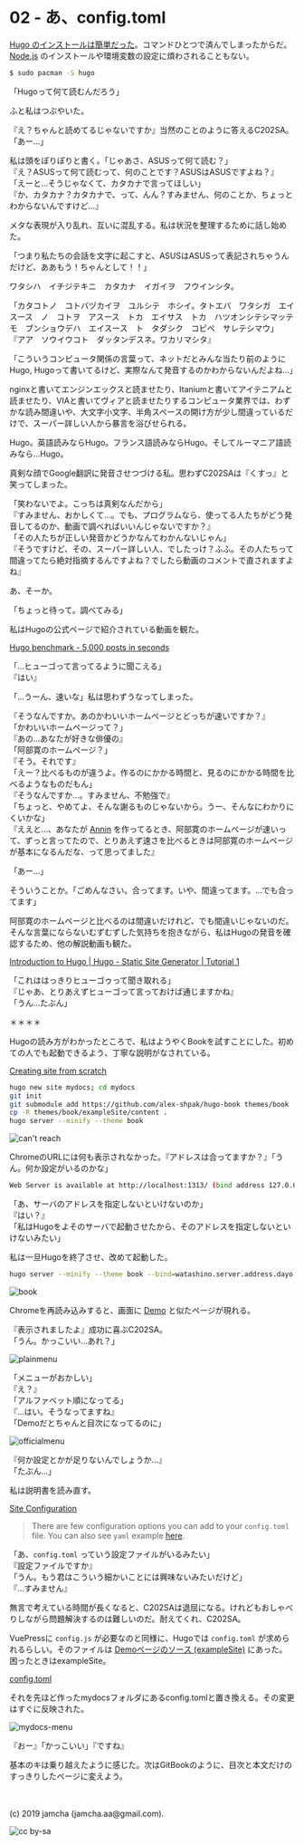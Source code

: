 

# 02 - あ、config.toml

[Hugo のインストールは簡単だった](https://gohugo.io/getting-started/installing/)。コマンドひとつで済んでしまったからだ。 [Node.js](https://nodejs.org/ja/) のインストールや環境変数の設定に煩わされることもない。

```sh
$ sudo pacman -S hugo
```

「Hugoって何て読むんだろう」

ふと私はつぶやいた。

『え？ちゃんと読めてるじゃないですか』当然のことのように答えるC202SA。
「あー…」

私は頭をぽりぽりと書く。「じゃあさ、ASUSって何て読む？」  
『え？ASUSって何て読むって、何のことです？ASUSはASUSですよね？』  
「えーと…そうじゃなくて、カタカナで言ってほしい」  
『か、カタカナ？カタカナで、って、んん？すみません、何のことか、ちょっとわからないんですけど…』

メタな表現が入り乱れ、互いに混乱する。私は状況を整理するために話し始めた。

「つまり私たちの会話を文字に起こすと、ASUSはASUSって表記されちゃうんだけど、ああもう！ちゃんとして！！」

ワタシハ　イチジテキニ　カタカナ　イガイヲ　フウインシタ。

「カタコトノ　コトバヅカイヲ　ユルシテ　ホシイ。タトエバ　ワタシガ　エイスース　ノ　コトヲ　アスース　トカ　エイサス　トカ　ハツオンシテシマッテモ　ブンショウデハ　エイスース　ト　タダシク　コピペ　サレテシマウ」  
『アア　ソウイウコト　ダッタンデスネ。ワカリマシタ』  

「こういうコンピュータ関係の言葉って、ネットだとみんな当たり前のようにHugo, Hugoって書いてるけど、実際なんて発音するのかわからないんだよね…」  

nginxと書いてエンジンエックスと読ませたり、Itaniumと書いてアイテニアムと読ませたり、VIAと書いてヴィアと読ませたりするコンピュータ業界では、わずかな読み間違いや、大文字小文字、半角スペースの開け方が少し間違っているだけで、スーパー詳しい人から暴言を浴びせられる。

Hugo。英語読みならHugo。フランス語読みならHugo。そしてルーマニア語読みなら…Hugo。

真剣な顔でGoogle翻訳に発音させつづける私。思わずC202SAは『くすっ』と笑ってしまった。

「笑わないでよ。こっちは真剣なんだから」  
『すみません、おかしくて…。でも、プログラムなら、使ってる人たちがどう発音してるのか、動画で調べればいいんじゃないですか？』  
「その人たちが正しい発音かどうかなんてわかんないじゃん」  
『そうですけど、その、スーパー詳しい人、でしたっけ？ふふ。その人たちって間違ってたら絶対指摘するんですよね？でしたら動画のコメントで直されますよね』

あ、そーか。

「ちょっと待って。調べてみる」

私はHugoの公式ページで紹介されている動画を観た。

[Hugo benchmark - 5,000 posts in seconds](https://www.youtube.com/watch?v=CdiDYZ51a2o)

「…ヒューゴって言ってるように聞こえる」  
『はい』

「…うーん、速いな」私は思わずうなってしまった。

『そうなんですか。あのかわいいホームページとどっちが速いですか？』  
「かわいいホームページって？」  
『あの…あなたが好きな俳優の』  
「阿部寛のホームページ？」  
『そう。それです』  
「えー？比べるものが違うよ。作るのにかかる時間と、見るのにかかる時間を比べるようなものだもん」  
『そうなんですか…。すみません、不勉強で』  
「ちょっと、やめてよ、そんな謝るものじゃないから。うー、そんなにわかりにくいかな」  
『ええと…、あなたが [Annin](https://github.com/jamcha-aa/Annin) を作ってるとき、阿部寛のホームページが速いって、ずっと言ってたので、とりあえず速さを比べるときは阿部寛のホームページが基本になるんだな、って思ってました』  

「あー…」

そういうことか。「ごめんなさい。合ってます。いや、間違ってます。…でも合ってます」

阿部寛のホームページと比べるのは間違いだけれど、でも間違いじゃないのだ。そんな言葉にならないむずむずした気持ちを抱きながら、私はHugoの発音を確認するため、他の解説動画も観た。

[Introduction to Hugo | Hugo - Static Site Generator | Tutorial 1](https://www.youtube.com/watch?v=qtIqKaDlqXo)

「これははっきりヒューゴゥって聞き取れる」  
『じゃあ、とりあえずヒューゴって言っておけば通じますかね』  
「うん…たぶん」  

＊＊＊＊

Hugoの読み方がわかったところで、私はようやくBookを試すことにした。初めての人でも起動できるよう、丁寧な説明がなされている。

[Creating site from scratch](https://github.com/alex-shpak/hugo-book#creating-site-from-scratch)

```sh
hugo new site mydocs; cd mydocs
git init
git submodule add https://github.com/alex-shpak/hugo-book themes/book
cp -R themes/book/exampleSite/content .
hugo server --minify --theme book
```

![can't reach](./cantreach.png)

ChromeのURLには何も表示されなかった。『アドレスは合ってますか？』「うん。何か設定がいるのかな」

```sh
Web Server is available at http://localhost:1313/ (bind address 127.0.0.1)
```

「あ、サーバのアドレスを指定しないといけないのか」  
『はい？』  
「私はHugoをよそのサーバで起動させたから、そのアドレスを指定しないといけないみたい」  

私は一旦Hugoを終了させ、改めて起動した。

```sh
hugo server --minify --theme book --bind=watashino.server.address.dayo
```

![book](./book.png)

Chromeを再読み込みすると、画面に [Demo](https://themes.gohugo.io/theme/hugo-book/) と似たページが現れる。

『表示されましたよ』成功に喜ぶC202SA。  
「うん。かっこいい…あれ？」

![plainmenu](./plainmenu.png)

「メニューがおかしい」  
『え？』  
「アルファベット順になってる」  
『…はい。そうなってますね』  
「Demoだとちゃんと目次になってるのに」

![officialmenu](./officialmenu.png)

『何か設定とかが足りないんでしょうか…』  
「たぶん…」

私は説明書を読み直す。

[Site Configuration](https://github.com/alex-shpak/hugo-book#site-configuration)

> There are few configuration options you can add to your `config.toml` file.
> You can also see `yaml` example [here](https://github.com/alex-shpak/hugo-book/blob/master/exampleSite/config.yaml).

「あ、`config.toml` っていう設定ファイルがいるみたい」  
『設定ファイルですか』  
「うん。もう君はこういう細かいことには興味ないみたいだけど」  
『…すみません』  

無言で考えている時間が長くなると、C202SAは退屈になる。けれどもおしゃべりしながら問題解決するのは難しいのだ。耐えてくれ、C202SA。

VuePressに `config.js` が必要なのと同様に、Hugoでは `config.toml` が求められるらしい。そのファイルは [Demoページのソース (exampleSite)](https://github.com/alex-shpak/hugo-book/tree/master/exampleSite) にあった。困ったときはexampleSite。

[config.toml](https://github.com/alex-shpak/hugo-book/blob/master/exampleSite/config.toml)

それを先ほど作ったmydocsフォルダにあるconfig.tomlと置き換える。その変更はすぐに反映された。

![mydocs-menu](./mydocsmenu.png)

『おー』「かっこいい」『ですね』

基本のキは乗り越えたように感じた。次はGitBookのように、目次と本文だけのすっきりしたページに変えよう。

<br>
<br>
(c) 2019 jamcha (jamcha.aa@gmail.com).

![cc by-sa](https://i.creativecommons.org/l/by-sa/4.0/88x31.png)

